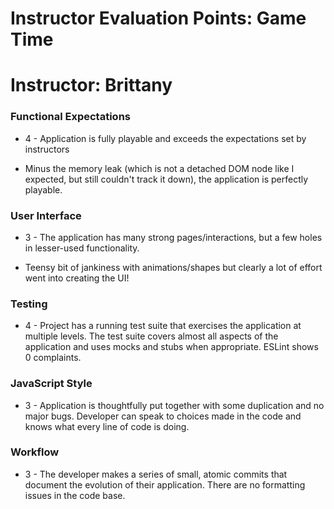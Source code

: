 # Instructor Evaluation Points: Game Time
# Instructor: Brittany


### Functional Expectations

* 4 - Application is fully playable and exceeds the expectations set by instructors

* Minus the memory leak (which is not a detached DOM node like I expected, but still couldn't track it down), the application is perfectly playable.

### User Interface

* 3 - The application has many strong pages/interactions, but a few holes in lesser-used functionality.

* Teensy bit of jankiness with animations/shapes but clearly a lot of effort went into creating the UI!

### Testing

* 4 - Project has a running test suite that exercises the application at multiple levels. The test suite covers almost all aspects of the application and uses mocks and stubs when appropriate. ESLint shows 0 complaints.


### JavaScript Style

* 3 - Application is thoughtfully put together with some duplication and no major bugs. Developer can speak to choices made in the code and knows what every line of code is doing.


### Workflow

* 3 - The developer makes a series of small, atomic commits that document the evolution of their application. There are no formatting issues in the code base.

